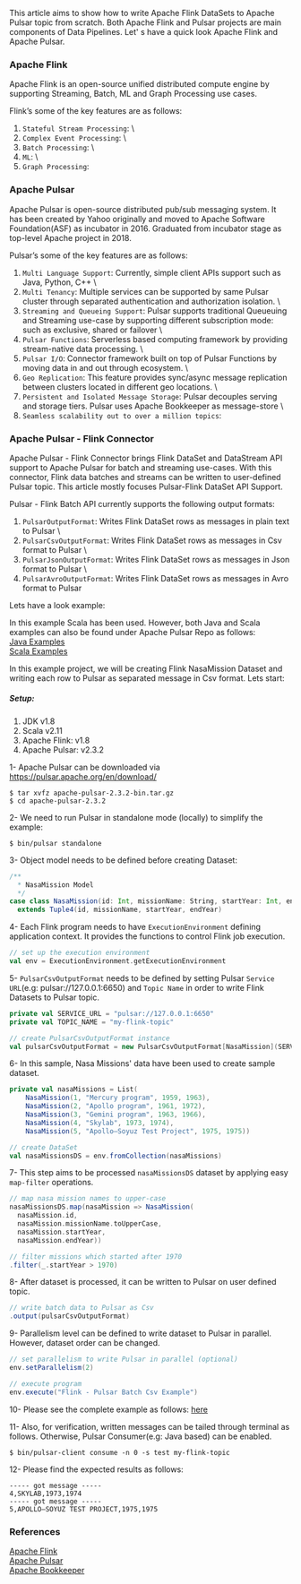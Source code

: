 <p>This article aims to show how to write Apache Flink DataSets to Apache Pulsar topic from scratch. Both Apache Flink and Pulsar projects are main components of Data Pipelines. Let' s have a quick look Apache Flink and Apache Pulsar.</p>

### Apache Flink
<p>Apache Flink is an open-source unified distributed compute engine by supporting Streaming, Batch, ML and Graph Processing use cases.</p>

<p>Flink’s some of the key features are as follows:</p>

1. `Stateful Stream Processing`: \
1. `Complex Event Processing`: \
1. `Batch Processing`: \
1. `ML`: \
1. `Graph Processing`: 

### Apache Pulsar
<p>Apache Pulsar is open-source distributed pub/sub messaging system. It has been created by Yahoo originally and moved to Apache Software Foundation(ASF) as incubator in 2016. Graduated from incubator stage as top-level Apache project in 2018.</p>

<p>Pulsar’s some of the key features are as follows:</p>

1. `Multi Language Support`: Currently, simple client APIs support such as Java, Python, C++ \
1. `Multi Tenancy`: Multiple services can be supported by same Pulsar cluster through separated authentication and authorization isolation. \
1. `Streaming and Queueing Support`: Pulsar supports traditional Queueuing and Streaming use-case by supporting different subscription mode: such as exclusive, shared or failover \
1. `Pulsar Functions`: Serverless based computing framework by providing stream-native data processing. \
1. `Pulsar I/O`: Connector framework built on top of Pulsar Functions by moving data in and out through ecosystem. \
1. `Geo Replication`: This feature provides sync/async message replication between clusters located in different geo locations. \
1. `Persistent and Isolated Message Storage`: Pulsar decouples serving and storage tiers. Pulsar uses Apache Bookkeeper as message-store \
1. `Seamless scalability out to over a million topics`: 

### Apache Pulsar - Flink Connector
<p>Apache Pulsar - Flink Connector brings Flink DataSet and DataStream API support to Apache Pulsar for batch and streaming use-cases. With this connector, Flink data batches and streams can be written to user-defined Pulsar topic. This article mostly focuses Pulsar-Flink DataSet API Support.</p>

<p>Pulsar - Flink Batch API currently supports the following output formats:</p>

1. `PulsarOutputFormat`: Writes Flink DataSet rows as messages in plain text to Pulsar \ 
1. `PulsarCsvOutputFormat`: Writes Flink DataSet rows as messages in Csv format to Pulsar \
1. `PulsarJsonOutputFormat`: Writes Flink DataSet rows as messages in Json format to Pulsar \
1. `PulsarAvroOutputFormat`: Writes Flink DataSet rows as messages in Avro format to Pulsar

Lets have a look example:

In this example Scala has been used. However, both Java and Scala examples can also be found under Apache Pulsar Repo as follows: \
[Java Examples](https://github.com/apache/pulsar/tree/master/examples/flink/src/main/java/org/apache/flink/batch/connectors/pulsar/example/) \
[Scala Examples](https://github.com/apache/pulsar/tree/master/examples/flink/src/main/scala/org/apache/flink/batch/connectors/pulsar/example/)

In this example project, we will be creating Flink NasaMission Dataset and writing each row to Pulsar as separated message in Csv format. Lets start:

##### Setup:
1. JDK v1.8
1. Scala v2.11
1. Apache Flink: v1.8
1. Apache Pulsar: v2.3.2

1- Apache Pulsar can be downloaded via https://pulsar.apache.org/en/download/
```shell
$ tar xvfz apache-pulsar-2.3.2-bin.tar.gz
$ cd apache-pulsar-2.3.2
```

2- We need to run Pulsar in standalone mode (locally) to simplify the example:
```shell
$ bin/pulsar standalone
```

3- Object model needs to be defined before creating Dataset:
```scala
/**
  * NasaMission Model
  */
case class NasaMission(id: Int, missionName: String, startYear: Int, endYear: Int)
  extends Tuple4(id, missionName, startYear, endYear)
```

4- Each Flink program needs to have `ExecutionEnvironment` defining application context. It provides the functions to control Flink job execution.
```scala
// set up the execution environment
val env = ExecutionEnvironment.getExecutionEnvironment
```

5- `PulsarCsvOutputFormat` needs to be defined by setting Pulsar `Service URL`(e.g: pulsar://127.0.0.1:6650) and `Topic Name` in order to write Flink Datasets to Pulsar topic.
```scala
private val SERVICE_URL = "pulsar://127.0.0.1:6650"
private val TOPIC_NAME = "my-flink-topic"

// create PulsarCsvOutputFormat instance
val pulsarCsvOutputFormat = new PulsarCsvOutputFormat[NasaMission](SERVICE_URL, TOPIC_NAME)
```

6- In this sample, Nasa Missions' data have been used to create sample dataset.
```scala
private val nasaMissions = List(
    NasaMission(1, "Mercury program", 1959, 1963),
    NasaMission(2, "Apollo program", 1961, 1972),
    NasaMission(3, "Gemini program", 1963, 1966),
    NasaMission(4, "Skylab", 1973, 1974),
    NasaMission(5, "Apollo–Soyuz Test Project", 1975, 1975))

// create DataSet
val nasaMissionsDS = env.fromCollection(nasaMissions)
```

7- This step aims to be processed `nasaMissionsDS` dataset by applying easy `map-filter` operations.
```scala
// map nasa mission names to upper-case
nasaMissionsDS.map(nasaMission => NasaMission(
  nasaMission.id,
  nasaMission.missionName.toUpperCase,
  nasaMission.startYear,
  nasaMission.endYear))

// filter missions which started after 1970
.filter(_.startYear > 1970)
```

8- After dataset is processed, it can be written to Pulsar on user defined topic.
```scala
// write batch data to Pulsar as Csv
.output(pulsarCsvOutputFormat)
```

9- Parallelism level can be defined to write dataset to Pulsar in parallel. However, dataset order can be changed.
```scala
// set parallelism to write Pulsar in parallel (optional)
env.setParallelism(2)

// execute program
env.execute("Flink - Pulsar Batch Csv Example")
```

10- Please see the complete example as follows:
[here](https://github.com/apache/pulsar/tree/master/examples/flink/src/main/scala/org/apache/flink/batch/connectors/pulsar/example/FlinkPulsarBatchCsvSinkScalaExample.scala)

11- Also, for verification, written messages can be tailed through terminal as follows. Otherwise, Pulsar Consumer(e.g: Java based) can be enabled.
```shell
$ bin/pulsar-client consume -n 0 -s test my-flink-topic
```

12- Please find the expected results as follows:
```text
----- got message -----
4,SKYLAB,1973,1974
----- got message -----
5,APOLLO–SOYUZ TEST PROJECT,1975,1975
```

### References
[Apache Flink](https://flink.apache.org/) \
[Apache Pulsar](https://pulsar.apache.org/) \
[Apache Bookkeeper](https://bookkeeper.apache.org/)
